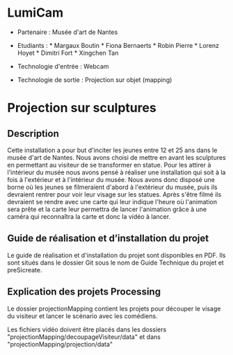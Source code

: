 # LumiCam

- Partenaire : Musée d'art de Nantes

- Etudiants : 	* Margaux Boutin
				* Fiona Bernaerts
				* Robin Pierre
				* Lorenz Hoyet
				* Dimitri Fort
				* Xingchen Tan

- Technologie d'entrée : Webcam

- Technologie de sortie : Projection sur objet (mapping)

  

# Projection sur sculptures

## Description

Cette installation a pour but d'inciter les jeunes entre 12 et 25 ans dans le musée d'art de Nantes. Nous avons choisi de mettre en avant les sculptures en permettant au visiteur de se transformer en statue. Pour les attirer à l'intérieur du musée nous avons pensé à réaliser une installation qui soit à la fois à l'extérieur et à l'intérieur du musée. Nous avons donc disposé une borne où les jeunes se filmeraient d'abord à l'extérieur du musée, puis ils devraient rentrer pour voir leur visage sur les statues. Après s'être filmé ils devraient se rendre avec une carte qui leur indique l'heure où l'animation sera prête et la carte leur permettra de lancer l'animation grâce à une caméra qui reconnaîtra la carte et donc la vidéo à lancer.

## Guide de réalisation et d’installation du projet

Le guide de réalisation et d'installation du projet sont disponibles en PDF.
Ils sont situés dans le dossier Git sous le nom de Guide Technique du projet et preSicreate.
## Explication des projets Processing

Le dossier projectionMapping contient les projets pour découper le visage du visiteur et lancer le scénario avec les comédiens.

Les fichiers vidéo doivent être placés dans les dossiers "projectionMapping/decoupageVisiteur/data" et dans "projectionMapping/projection/data"
